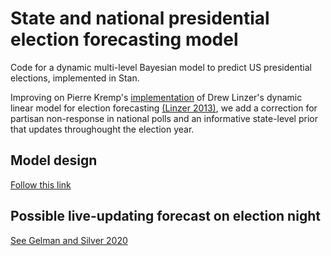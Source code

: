 # State and national presidential election forecasting model

Code for a dynamic multi-level Bayesian model to predict US presidential elections, implemented in Stan.

Improving on Pierre Kremp's [implementation](http://www.slate.com/features/pkremp_forecast/report.html) of Drew Linzer's dynamic linear model for election forecasting [(Linzer 2013)](https://votamatic.org/wp-content/uploads/2013/07/Linzer-JASA13.pdf), we add a correction for partisan non-response in national polls and an informative state-level prior that updates throughought the election year.


## Model design

[Follow this link](/model_summary.md)

## Possible live-updating forecast on election night

[See Gelman and Silver 2020](http://www.stat.columbia.edu/~gelman/research/published/electionnight4.pdf)